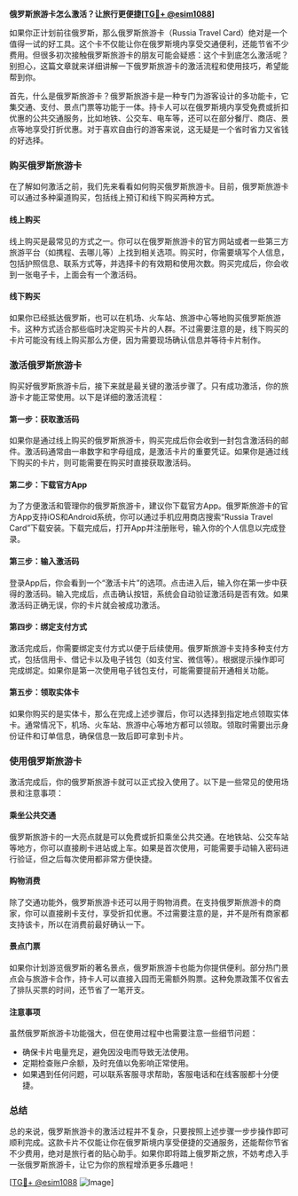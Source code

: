 **俄罗斯旅游卡怎么激活？让旅行更便捷[[TG💪+ @esim1088](https://t.me/s/esim1088)]**

如果你正计划前往俄罗斯，那么俄罗斯旅游卡（Russia Travel Card）绝对是一个值得一试的好工具。这个卡不仅能让你在俄罗斯境内享受交通便利，还能节省不少费用。但很多初次接触俄罗斯旅游卡的朋友可能会疑惑：这个卡到底怎么激活呢？别担心，这篇文章就来详细讲解一下俄罗斯旅游卡的激活流程和使用技巧，希望能帮到你。

首先，什么是俄罗斯旅游卡？俄罗斯旅游卡是一种专门为游客设计的多功能卡，它集交通、支付、景点门票等功能于一体。持卡人可以在俄罗斯境内享受免费或折扣优惠的公共交通服务，比如地铁、公交车、电车等，还可以在部分餐厅、商店、景点等地享受打折优惠。对于喜欢自由行的游客来说，这无疑是一个省时省力又省钱的好选择。

### **购买俄罗斯旅游卡**
在了解如何激活之前，我们先来看看如何购买俄罗斯旅游卡。目前，俄罗斯旅游卡可以通过多种渠道购买，包括线上预订和线下购买两种方式。

#### **线上购买**
线上购买是最常见的方式之一。你可以在俄罗斯旅游卡的官方网站或者一些第三方旅游平台（如携程、去哪儿等）上找到相关选项。购买时，你需要填写个人信息，包括护照信息、联系方式等，并选择卡的有效期和使用次数。购买完成后，你会收到一张电子卡，上面会有一个激活码。

#### **线下购买**
如果你已经抵达俄罗斯，也可以在机场、火车站、旅游中心等地购买俄罗斯旅游卡。这种方式适合那些临时决定购买卡片的人群。不过需要注意的是，线下购买的卡片可能没有线上购买那么方便，因为需要现场确认信息并等待卡片制作。

### **激活俄罗斯旅游卡**
购买好俄罗斯旅游卡后，接下来就是最关键的激活步骤了。只有成功激活，你的旅游卡才能正常使用。以下是详细的激活流程：

#### **第一步：获取激活码**
如果你是通过线上购买的俄罗斯旅游卡，购买完成后你会收到一封包含激活码的邮件。激活码通常由一串数字和字母组成，是激活卡片的重要凭证。如果你是通过线下购买的卡片，则可能需要在购买时直接获取激活码。

#### **第二步：下载官方App**
为了方便激活和管理你的俄罗斯旅游卡，建议你下载官方App。俄罗斯旅游卡的官方App支持iOS和Android系统，你可以通过手机应用商店搜索“Russia Travel Card”下载安装。下载完成后，打开App并注册账号，输入你的个人信息以完成登录。

#### **第三步：输入激活码**
登录App后，你会看到一个“激活卡片”的选项。点击进入后，输入你在第一步中获得的激活码。输入完成后，点击确认按钮，系统会自动验证激活码是否有效。如果激活码正确无误，你的卡片就会被成功激活。

#### **第四步：绑定支付方式**
激活完成后，你需要绑定支付方式以便于后续使用。俄罗斯旅游卡支持多种支付方式，包括信用卡、借记卡以及电子钱包（如支付宝、微信等）。根据提示操作即可完成绑定。如果你是第一次使用电子钱包支付，可能需要提前开通相关功能。

#### **第五步：领取实体卡**
如果你购买的是实体卡，那么在完成上述步骤后，你可以选择到指定地点领取实体卡。通常情况下，机场、火车站、旅游中心等地方都可以领取。领取时需要出示身份证件和订单信息，确保信息一致后即可拿到卡片。

### **使用俄罗斯旅游卡**
激活完成后，你的俄罗斯旅游卡就可以正式投入使用了。以下是一些常见的使用场景和注意事项：

#### **乘坐公共交通**
俄罗斯旅游卡的一大亮点就是可以免费或折扣乘坐公共交通。在地铁站、公交车站等地方，你可以直接刷卡进站或上车。如果是首次使用，可能需要手动输入密码进行验证，但之后每次使用都非常方便快捷。

#### **购物消费**
除了交通功能外，俄罗斯旅游卡还可以用于购物消费。在支持俄罗斯旅游卡的商家，你可以直接刷卡支付，享受折扣优惠。不过需要注意的是，并不是所有商家都支持该卡，所以在消费前最好确认一下。

#### **景点门票**
如果你计划游览俄罗斯的著名景点，俄罗斯旅游卡也能为你提供便利。部分热门景点会与旅游卡合作，持卡人可以直接入园而无需额外购票。这种免票政策不仅省去了排队买票的时间，还节省了一笔开支。

#### **注意事项**
虽然俄罗斯旅游卡功能强大，但在使用过程中也需要注意一些细节问题：
- 确保卡片电量充足，避免因没电而导致无法使用。
- 定期检查账户余额，及时充值以免影响正常使用。
- 如果遇到任何问题，可以联系客服寻求帮助，客服电话和在线客服都十分便捷。

### **总结**
总的来说，俄罗斯旅游卡的激活过程并不复杂，只要按照上述步骤一步步操作即可顺利完成。这款卡片不仅能让你在俄罗斯境内享受便捷的交通服务，还能帮你节省不少费用，绝对是旅行者的贴心助手。如果你即将踏上俄罗斯之旅，不妨考虑入手一张俄罗斯旅游卡，让它为你的旅程增添更多乐趣吧！

[[TG💪+ @esim1088](https://t.me/s/esim1088) ![Image](https://i.postimg.cc/4NQfJmqS/Snipaste-2025-05-13-00-14-12.png)]